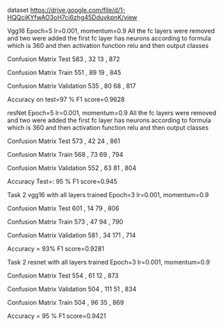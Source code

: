 dataset
https://drive.google.com/file/d/1-HQQciKYfwAO3oH7ci6zhg45DduvkpnK/view


Vgg16
Epoch=5
lr=0.001, momentum=0.9
All the fc layers were removed and two were added the first fc layer has neurons according to formula which is 360 and then activation function relu and then output classes

Confusion Matrix Test
583 , 32
13 , 872

Confusion Matrix Train
551 , 89
19 , 845

Confusion Matrix Validation
535 , 80
68 , 817


Accuracy on test=97 %
F1 score=0.9628


resNet
Epoch=5
lr=0.001, momentum=0.9
All the fc layers were removed and two were added the first fc layer has neurons according to formula which is 360 and then activation function relu and then output classes

Confusion Matrix Test
573 , 42
24 , 861

Confusion Matrix Train
568 , 73
69 , 794

Confusion Matrix Validation
552 , 63
81 , 804


Accuracy Test=: 95 %
F1 score=0.945


Task 2 vgg16 with all layers trained
Epoch=3
lr=0.001, momentum=0.9

Confusion Matrix Test
601 , 14
79 , 806

Confusion Matrix Train
573 , 47
94 , 790

Confusion Matrix Validation
581 , 34
171 , 714


Accuracy = 93%
F1 score=0.9281



Task 2 resnet with all layers trained
Epoch=3
lr=0.001, momentum=0.9


Confusion Matrix Test
554 , 61
12 , 873

Confusion Matrix Validation
504 , 111
51 , 834

Confusion Matrix Train
504 , 96
35 , 869


Accuracy = 95 %
F1 score=0.9421
